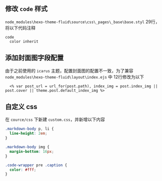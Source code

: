 ## 修改 `code` 样式

`node_modules\hexo-theme-fluid\source\css\_pages\_base\base.styl` 29行，将以下代码注释

```styl
code
  color inherit
```
## 添加封面图字段配置
由于之前使用的 `icarus` 主题，配置封面图的配置不一致，为了兼容 `node_modules\hexo-theme-fluid\layout\index.ejs` 中 12行修改为以下
``` exj
  <% var post_url = url_for(post.path), index_img = post.index_img || post.cover || theme.post.default_index_img %>
```

## 自定义 css 
在 `cource/css` 下新建 `custom.css`，并新增以下内容

``` css
.markdown-body p, li {
  line-height: 2em;
}

.markdown-body img {
  margin-bottom: 16px;
}

.code-wrapper pre .caption {
  color: #fff;
}
```

<!-- ## 适配暗黑模式

https://github.com/ppoffice/hexo-theme-icarus/issues/564

https://github.com/imaegoo/hexo-theme-icarus/tree/night4

1. 将以上的 zip 包下载下来 后直接对 node_modules 中的 `hexo-theme-icarus` 进行合并覆盖

2. 修改 logo 

2.1 
将 logo 修改为 亮色和 暗黑模式两个不同的 图标

before
``` yml _config.icarus.yml
logo: /images/logo.png
```

after
``` yml _config.icarus.yml
logo: 
  light: /images/logo.png
  dark: /images/logo-dark.png
```

屏幕在tablet大小的时候，navbar-menu会变白色，作以下修改即可
在 `node_modules/hexo-theme-icarus/source/css/night.styl` 中的第 62 行 修改成以下代码
```
.navbar，
+ .navbar-menu，
 .card 
    background-color：rgba（40,44,52,0 .5）background 
    -filter：none 
    -webkit-backdrop-filter：none
```

2.2 
为了根据系统颜色来动态添加类名以避免 canvas 失效的情况
在 `node_modules/hexo-theme-icarus/source/js/imaegoo/night.js` 中头部新增以下几行代码

同时 给 isNight 新增为以下代码

``` js
   var prefersDarkMode = window.matchMedia('(prefers-color-scheme: dark)').matches;
   if(prefersDarkMode){
        document.body.classList.add('night');
   }

  if(localStorage.getItem('night')){
    var isNight = localStorage.getItem('night') 
  }else{
    var isNight = prefersDarkMode ? 'true' : 'false';
  }

```
2.3 
修改
`node_modules/hexo-theme-icarus/source/css/night.styl` 中 29 行

``` styl
  background: radial-gradient(1600px at 70% 120%, #202124 10%, #020409 100%)

```

3. 重新打包生成静态文件
 -->
